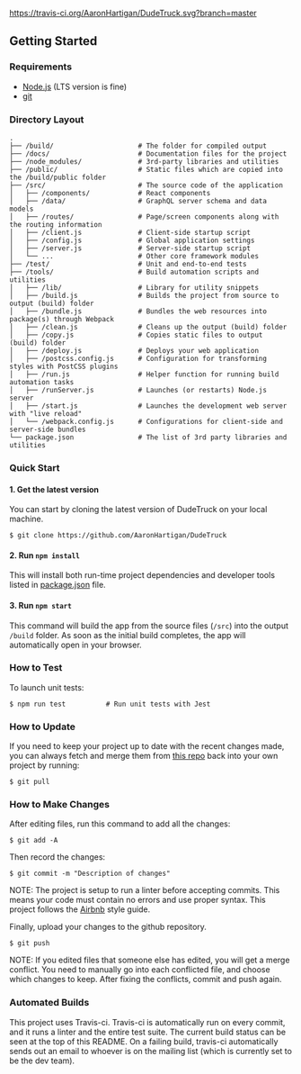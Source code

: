 https://travis-ci.org/AaronHartigan/DudeTruck.svg?branch=master

## Getting Started

### Requirements
  * [Node.js](https://nodejs.org/) (LTS version is fine)
  * [git](https://git-scm.com/downloads)

### Directory Layout

```
.
├── /build/                     # The folder for compiled output
├── /docs/                      # Documentation files for the project
├── /node_modules/              # 3rd-party libraries and utilities
├── /public/                    # Static files which are copied into the /build/public folder
├── /src/                       # The source code of the application
│   ├── /components/            # React components
│   ├── /data/                  # GraphQL server schema and data models
│   ├── /routes/                # Page/screen components along with the routing information
│   ├── /client.js              # Client-side startup script
│   ├── /config.js              # Global application settings
│   ├── /server.js              # Server-side startup script
│   └── ...                     # Other core framework modules
├── /test/                      # Unit and end-to-end tests
├── /tools/                     # Build automation scripts and utilities
│   ├── /lib/                   # Library for utility snippets
│   ├── /build.js               # Builds the project from source to output (build) folder
│   ├── /bundle.js              # Bundles the web resources into package(s) through Webpack
│   ├── /clean.js               # Cleans up the output (build) folder
│   ├── /copy.js                # Copies static files to output (build) folder
│   ├── /deploy.js              # Deploys your web application
│   ├── /postcss.config.js      # Configuration for transforming styles with PostCSS plugins
│   ├── /run.js                 # Helper function for running build automation tasks
│   ├── /runServer.js           # Launches (or restarts) Node.js server
│   ├── /start.js               # Launches the development web server with "live reload"
│   └── /webpack.config.js      # Configurations for client-side and server-side bundles
└── package.json                # The list of 3rd party libraries and utilities
```

### Quick Start

#### 1. Get the latest version

You can start by cloning the latest version of DudeTruck on your local machine.

```shell
$ git clone https://github.com/AaronHartigan/DudeTruck
```

#### 2. Run `npm install`

This will install both run-time project dependencies and developer tools listed
in [package.json](https://github.com/AaronHartigan/DudeTruck/blob/master/package.json) file.

#### 3. Run `npm start`

This command will build the app from the source files (`/src`) into the output
`/build` folder. As soon as the initial build completes, the app will automatically
open in your browser.

### How to Test

To launch unit tests:

```shell
$ npm run test          # Run unit tests with Jest
```

### How to Update

If you need to keep your project up to date with the recent changes made,
you can always fetch and merge them from [this repo](https://github.com/AaronHartigan/DudeTruck)
back into your own project by running:

```shell
$ git pull
```

### How to Make Changes

After editing files, run this command to add all the changes:

```shell
$ git add -A
```

Then record the changes:

```shell
$ git commit -m "Description of changes"
```

NOTE: The project is setup to run a linter before accepting commits.
This means your code must contain no errors and use proper syntax.
This project follows the [Airbnb](https://github.com/airbnb/javascript/blob/master/README.md) style guide.

Finally, upload your changes to the github repository.

```shell
$ git push
```

NOTE: If you edited files that someone else has edited, you will get a merge conflict.
You need to manually go into each conflicted file, and choose which changes
to keep. After fixing the conflicts, commit and push again.

### Automated Builds

This project uses Travis-ci.  Travis-ci is automatically run on every commit, and
it runs a linter and the entire test suite.  The current build status can be seen
at the top of this README.  On a failing build, travis-ci automatically sends out
an email to whoever is on the mailing list (which is currently set to be the dev team).
